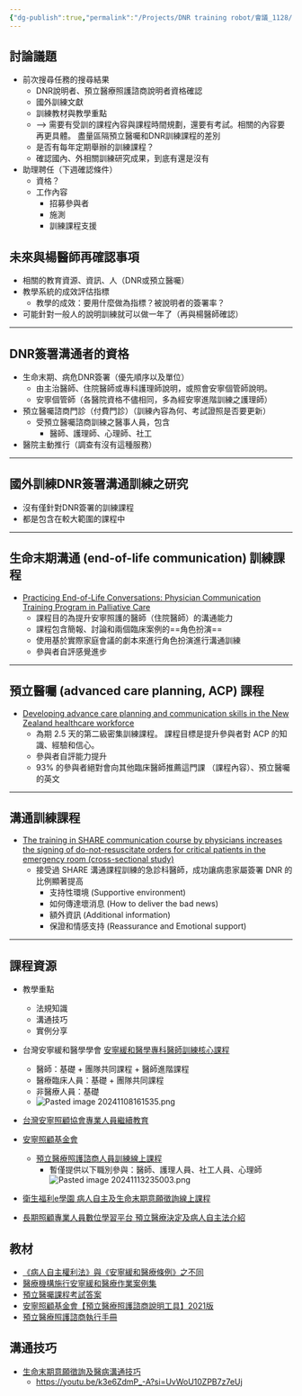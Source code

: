 ```yaml
---
{"dg-publish":true,"permalink":"/Projects/DNR training robot/會議_1128/","title":"研究會議","tags":["DNR","project","meeting"],"created":"2024-11-27T15:07","updated":"2024-11-28T10:16"}
---
```


## 討論議題

- 前次搜尋任務的搜尋結果
    - DNR說明者、預立醫療照護諮商說明者資格確認
    - 國外訓練文獻
    - 訓練教材與教學重點
    - --> 需要有受訓的課程內容與課程時間規劃，還要有考試。相關的內容要再更具體。 盡量區隔預立醫囑和DNR訓練課程的差別
    - 是否有每年定期舉辦的訓練課程？
    - 確認國內、外相關訓練研究成果，到底有還是沒有
- 助理聘任（下週確認條件）
    - 資格？
    - 工作內容
        - 招募參與者
        - 施測
        - 訓練課程支援


## 未來與楊醫師再確認事項

- 相關的教育資源、資訊、人（DNR或預立醫囑）
- 教學系統的成效評估指標
    - 教學的成效：要用什麼做為指標？被說明者的簽署率？
- 可能針對一般人的說明訓練就可以做一年了（再與楊醫師確認）

---

## DNR簽署溝通者的資格

- 生命末期、病危DNR簽署（優先順序以及單位）
    - 由主治醫師、住院醫師或專科護理師說明，或照會安寧個管師說明。
    - 安寧個管師（各醫院資格不儘相同，多為經安寧進階訓練之護理師）
- 預立醫囑諮商門診（付費門診）（訓練內容為何、考試證照是否要更新）
    - 受預立醫囑諮商訓練之醫事人員，包含
        - 醫師、護理師、心理師、社工
- 醫院主動推行（調查有沒有這種服務）

---

## 國外訓練DNR簽署溝通訓練之研究

- 沒有僅針對DNR簽署的訓練課程
- 都是包含在較大範圍的課程中

---


## 生命末期溝通 (end-of-life communication) 訓練課程

- [Practicing End-of-Life Conversations: Physician Communication Training Program in Palliative Care](https://www.tandfonline.com/doi/full/10.1080/15524256.2015.1074140)
    - 課程目的為提升安寧照護的醫師（住院醫師）的溝通能力
    - 課程包含簡報、討論和兩個臨床案例的==角色扮演==
    - 使用基於實際家庭會議的劇本來進行角色扮演進行溝通訓練
    - 參與者自評感覺進步

---

## 預立醫囑 (advanced care planning, ACP) 課程
- [Developing advance care planning and communication skills in the New Zealand healthcare workforce](https://spcare.bmj.com/content/3/2/243.2)
    - 為期 2.5 天的第二級密集訓練課程。 課程目標是提升參與者對 ACP 的知識、經驗和信心。
    - 參與者自評能力提升
    - 93% 的參與者絕對會向其他臨床醫師推薦這門課
（課程內容）、預立醫囑的英文

---

## 溝通訓練課程
- [The training in SHARE communication course by physicians increases the signing of do-not-resuscitate orders for critical patients in the emergency room (cross-sectional study)](https://pubmed.ncbi.nlm.nih.gov/31185311/)
    - 接受過 SHARE 溝通課程訓練的急診科醫師，成功讓病患家屬簽署 DNR 的比例顯著提高
        - 支持性環境 (Supportive environment)
        - 如何傳達壞消息 (How to deliver the bad news)
        - 額外資訊 (Additional information)
        - 保證和情感支持 (Reassurance and Emotional support)

---


## 課程資源

- 教學重點
    - 法規知識
    - 溝通技巧
    - 實例分享




- 台灣安寧緩和醫學學會 [安寧緩和醫學專科醫師訓練核心課程](https://www.hospicemed.org.tw/ehc-tahpm/s/w/WebNews/article/39ce4caf00f948cd8c9b55eb92175139)
    - 醫師：基礎 + 團隊共同課程 + 醫師進階課程
    - 醫療臨床人員：基礎 + 團隊共同課程
    - 非醫療人員：基礎
    - ![Pasted image 20241108161535.png](/img/user/Projects/DNR%20training%20robot/Pasted%20image%2020241108161535.png)
- [台灣安寧照顧協會專業人員繼續教育](https://www.tho.org.tw/%E6%95%99%E8%82%B2%E8%A8%93%E7%B7%B4/%E5%B0%88%E6%A5%AD%E4%BA%BA%E5%93%A1%E7%B9%BC%E7%BA%8C%E6%95%99%E8%82%B2)
- [安寧照顧基金會](https://elearning.hospice.org.tw/)
    - [預立醫療照護諮商人員訓練線上課程](https://elearning.hospice.org.tw/publicUI/A/A10101.aspx?arg=8D8DF19575EBE3A071)
        - 暫僅提供以下職別參與：醫師、護理人員、社工人員、心理師![Pasted image 20241113235003.png](/img/user/Projects/DNR%20training%20robot/Pasted%20image%2020241113235003.png)
- [衛生福利e學園 病人自主及生命末期意願徵詢線上課程](https://e-learning-torsc.formosasoft.com/succession/show/27)
- [長期照顧專業人員數位學習平台  預立醫療決定及病人自主法介紹](https://ltc-learning.org/mooc/index.php#9)

## 教材

- [《病人自主權利法》與《安寧緩和醫療條例》之不同](https://tpech.gov.taipei/News_Content.aspx?n=343ADEA7F444B698&sms=B1B940B2F10F0AB3&s=23FD2CFB9196A61F)
- [醫療機構施行安寧緩和醫療作業案例集](https://hpcod.mohw.gov.tw/HospWeb/download_doc/hpcod1030501.pdf)
- [預立醫囑課程考試答案](https://qohor-unsullied.github.io/nurse_answer/posts/)
- [安寧照顧基金會【預立醫療照護諮商說明工具】2021版](https://www.hospice.org.tw/civicrm/event/info?reset=1&id=101)
- [預立醫療照護諮商執行手冊](https://www-ws.gov.taipei/Download.ashx?u=LzAwMS9VcGxvYWQvNDQ2L3JlbGZpbGUvNTEzNjAvOTE4OTUzNC9mNjI2NWQ3Ni0yMzlkLTQxOGYtYTRkNi04ZWY2NzlhMThkNTcucGRm&n=6aCQ56uL6Yar55mC54Wn6K236Kuu5ZWG5Z%2B36KGM5omL5YaKXzExMzA2MDUucGRm&icon=..pdf)

## 溝通技巧

-  [生命末期意願徵詢及醫病溝通技巧](https://elearn.hrd.gov.tw/info/10035738)
    - https://youtu.be/k3e6ZdmP_-A?si=UvWoU10ZPB7z7eUj

